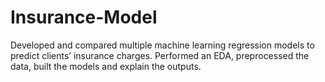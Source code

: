# Insurance-Model
Developed and compared multiple machine learning regression models to predict clients’ insurance charges. Performed an EDA, preprocessed the data, built the models and explain the outputs.
